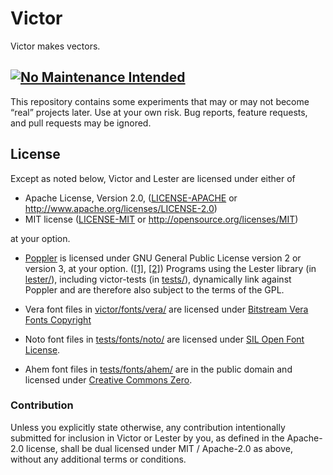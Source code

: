 # Victor

Victor makes vectors.


## [![No Maintenance Intended](http://unmaintained.tech/badge.svg)](http://unmaintained.tech/)

This repository contains some experiments that may or may not become “real” projects later.
Use at your own risk.
Bug reports, feature requests, and pull requests may be ignored.


## License

Except as noted below, Victor and Lester are licensed under either of

 * Apache License, Version 2.0, ([LICENSE-APACHE](LICENSE-APACHE) or
   http://www.apache.org/licenses/LICENSE-2.0)
 * MIT license ([LICENSE-MIT](LICENSE-MIT) or
   http://opensource.org/licenses/MIT)

at your option.

* [Poppler](https://poppler.freedesktop.org/)
  is licensed under GNU General Public License version 2 or version 3,
  at your option.
  ([[1]](https://cgit.freedesktop.org/poppler/poppler/tree/README?id=poppler-0.61#n28),
   [[2]](https://cgit.freedesktop.org/poppler/poppler/tree/README-XPDF?id=poppler-0.61#n32))
  Programs using the Lester library (in [lester/](lester)),
  including victor-tests (in [tests/](tests)),
  dynamically link against Poppler
  and are therefore also subject to the terms of the GPL.

* Vera font files in [victor/fonts/vera/](victor/fonts/vera)
  are licensed under [Bitstream Vera Fonts Copyright](victor/fonts/vera/COPYRIGHT.TXT)

* Noto font files in [tests/fonts/noto/](tests/fonts/noto)
  are licensed under [SIL Open Font License](tests/fonts/NotoSansLinearB-unhinted/LICENSE_OFL.txt).

* Ahem font files in [tests/fonts/ahem/](tests/fonts/ahem)
  are in the public domain
  and licensed under [Creative Commons Zero](tests/fonts/ahem/COPYING).


### Contribution

Unless you explicitly state otherwise, any contribution intentionally submitted
for inclusion in Victor or Lester by you, as defined in the Apache-2.0 license,
shall be dual licensed under MIT / Apache-2.0 as above, without any additional terms or conditions.
